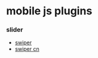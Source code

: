 # mobile js plugins

### slider

* [swiper](http://www.idangero.us/swiper/#.VXkyrbykU_s)
* [swiper cn](http://www.swiper.com.cn/)
